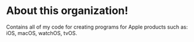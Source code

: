 # About this organization!

Contains all of my code for creating programs for Apple products such as: iOS, macOS, watchOS, tvOS.
